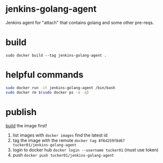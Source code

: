 # jenkins-golang-agent
Jenkins agent for "attach" that contains golang and some other pre-reqs.

# build
`sudo docker build --tag jenkins-golang-agent .`

# helpful commands
```sh
sudo docker run -it jenkins-golang-agent /bin/bash
sudo docker rm $(sudo docker ps -a -q)
```

# publish
[build](#build) the image first!

1. list images with `docker images` find the latest id
2. tag the image with the remote `docker tag 8f6d259f8d67 tucker01/jenkins-golang-agent`
3. login to docker hub `docker login --username tucker01` (must use token)
4. push `docker push tucker01/jenkins-golang-agent`